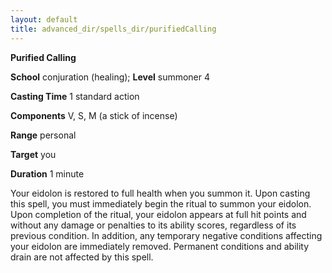 ```yaml
---
layout: default
title: advanced_dir/spells_dir/purifiedCalling
---
```

 **Purified Calling**

**School** conjuration (healing); **Level** summoner 4

**Casting Time** 1 standard action

**Components** V, S, M (a stick of incense)

**Range** personal

**Target** you

**Duration** 1 minute

Your eidolon is restored to full health when you summon it. Upon casting this spell, you must immediately begin the ritual to summon your eidolon. Upon completion of the ritual, your eidolon appears at full hit points and without any damage or penalties to its ability scores, regardless of its previous condition. In addition, any temporary negative conditions affecting your eidolon are immediately removed. Permanent conditions and ability drain are not affected by this spell.

